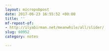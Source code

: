 ```yaml
---
layout: micropubpost
date: 2017-06-23 16:55:52 +00:00
title: ''
mf-repost-of:
- http://ilyabirman.net/meanwhile/all/slider/
slug: 60952
category: notes

---
```

